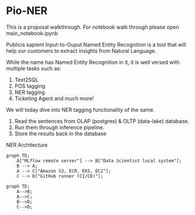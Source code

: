 
# Pio-NER

This is a proposal walkthrough. For notebook walk through please open main_notebook.ipynb

Publicis sapient Input-to-Ouput Named Entity Recognition is a tool that will help our customers to extract insights from Natural Language. 

While the name has Named Entity Recognition in it, it is well versed with multiple tasks such as: 
1. Text2SQL
2. POS tagging
3. NER tagging 
4. Ticketing Agent and much more!

We will today dive into NER tagging functionality of the same. 

1. Read the sentences from OLAP (postgres) & OLTP (data-lake) database. 
2. Run them through inference pipeline. 
3. Store the results back in the database


NER Architecture


```mermaid
graph TD;
    A["MLflow remote server"] --> B["Data Scientist local system"];
    B --> A;
    A --> C["Amazon S3, ECR, EKS, EC2"];
    C --> D["GitHub runner (CI/CD)"];
```

```mermaid
graph TD;
    A-->B;
    A-->C;
    B-->D;
    C-->D;
```



